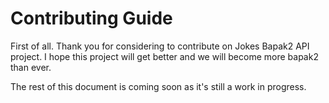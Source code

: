 # Contributing Guide

First of all. Thank you for considering to contribute on Jokes Bapak2 API project. I hope this project will get better and we will become more bapak2 than ever.

The rest of this document is coming soon as it's still a work in progress.